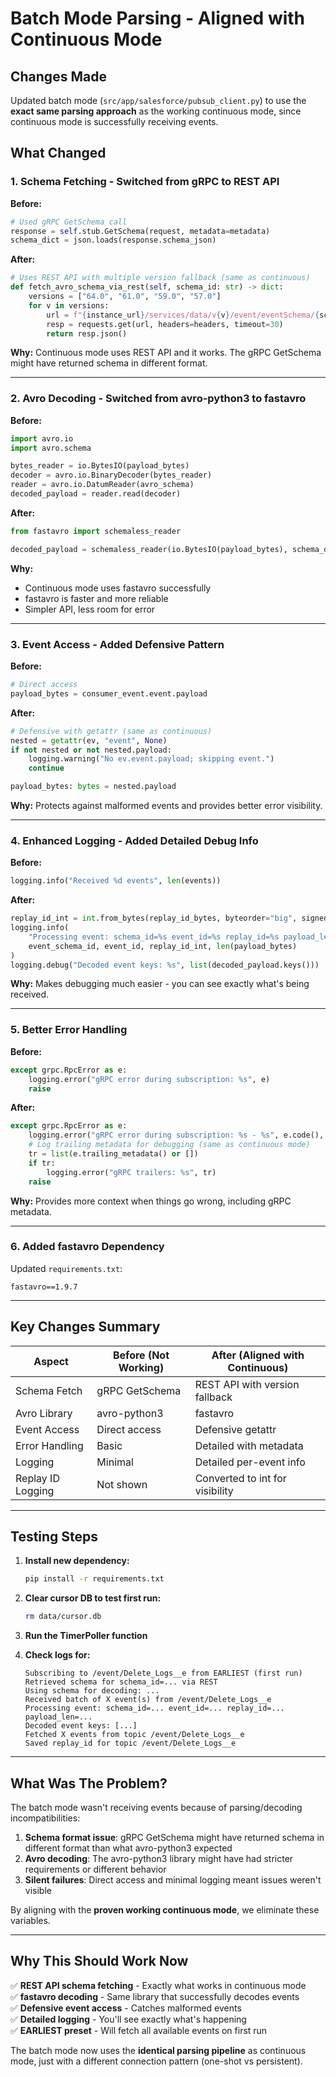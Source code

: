 # Batch Mode Parsing - Aligned with Continuous Mode

## Changes Made

Updated batch mode (`src/app/salesforce/pubsub_client.py`) to use the **exact same parsing approach** as the working continuous mode, since continuous mode is successfully receiving events.

## What Changed

### 1. **Schema Fetching - Switched from gRPC to REST API**

**Before:**
```python
# Used gRPC GetSchema call
response = self.stub.GetSchema(request, metadata=metadata)
schema_dict = json.loads(response.schema_json)
```

**After:**
```python
# Uses REST API with multiple version fallback (same as continuous)
def fetch_avro_schema_via_rest(self, schema_id: str) -> dict:
    versions = ["64.0", "61.0", "59.0", "57.0"]
    for v in versions:
        url = f"{instance_url}/services/data/v{v}/event/eventSchema/{schema_id}?payloadFormat=COMPACT"
        resp = requests.get(url, headers=headers, timeout=30)
        return resp.json()
```

**Why:** Continuous mode uses REST API and it works. The gRPC GetSchema might have returned schema in different format.

---

### 2. **Avro Decoding - Switched from avro-python3 to fastavro**

**Before:**
```python
import avro.io
import avro.schema

bytes_reader = io.BytesIO(payload_bytes)
decoder = avro.io.BinaryDecoder(bytes_reader)
reader = avro.io.DatumReader(avro_schema)
decoded_payload = reader.read(decoder)
```

**After:**
```python
from fastavro import schemaless_reader

decoded_payload = schemaless_reader(io.BytesIO(payload_bytes), schema_dict)
```

**Why:** 
- Continuous mode uses fastavro successfully
- fastavro is faster and more reliable
- Simpler API, less room for error

---

### 3. **Event Access - Added Defensive Pattern**

**Before:**
```python
# Direct access
payload_bytes = consumer_event.event.payload
```

**After:**
```python
# Defensive with getattr (same as continuous)
nested = getattr(ev, "event", None)
if not nested or not nested.payload:
    logging.warning("No ev.event.payload; skipping event.")
    continue

payload_bytes: bytes = nested.payload
```

**Why:** Protects against malformed events and provides better error visibility.

---

### 4. **Enhanced Logging - Added Detailed Debug Info**

**Before:**
```python
logging.info("Received %d events", len(events))
```

**After:**
```python
replay_id_int = int.from_bytes(replay_id_bytes, byteorder="big", signed=False)
logging.info(
    "Processing event: schema_id=%s event_id=%s replay_id=%s payload_len=%d",
    event_schema_id, event_id, replay_id_int, len(payload_bytes)
)
logging.debug("Decoded event keys: %s", list(decoded_payload.keys()))
```

**Why:** Makes debugging much easier - you can see exactly what's being received.

---

### 5. **Better Error Handling**

**Before:**
```python
except grpc.RpcError as e:
    logging.error("gRPC error during subscription: %s", e)
    raise
```

**After:**
```python
except grpc.RpcError as e:
    logging.error("gRPC error during subscription: %s - %s", e.code(), e.details())
    # Log trailing metadata for debugging (same as continuous mode)
    tr = list(e.trailing_metadata() or [])
    if tr:
        logging.error("gRPC trailers: %s", tr)
    raise
```

**Why:** Provides more context when things go wrong, including gRPC metadata.

---

### 6. **Added fastavro Dependency**

Updated `requirements.txt`:
```
fastavro==1.9.7
```

---

## Key Changes Summary

| Aspect | Before (Not Working) | After (Aligned with Continuous) |
|--------|---------------------|--------------------------------|
| Schema Fetch | gRPC GetSchema | REST API with version fallback |
| Avro Library | avro-python3 | fastavro |
| Event Access | Direct access | Defensive getattr |
| Error Handling | Basic | Detailed with metadata |
| Logging | Minimal | Detailed per-event info |
| Replay ID Logging | Not shown | Converted to int for visibility |

---

## Testing Steps

1. **Install new dependency:**
   ```bash
   pip install -r requirements.txt
   ```

2. **Clear cursor DB to test first run:**
   ```bash
   rm data/cursor.db
   ```

3. **Run the TimerPoller function**

4. **Check logs for:**
   ```
   Subscribing to /event/Delete_Logs__e from EARLIEST (first run)
   Retrieved schema for schema_id=... via REST
   Using schema for decoding: ...
   Received batch of X event(s) from /event/Delete_Logs__e
   Processing event: schema_id=... event_id=... replay_id=... payload_len=...
   Decoded event keys: [...]
   Fetched X events from topic /event/Delete_Logs__e
   Saved replay_id for topic /event/Delete_Logs__e
   ```

---

## What Was The Problem?

The batch mode wasn't receiving events because of parsing/decoding incompatibilities:

1. **Schema format issue**: gRPC GetSchema might have returned schema in different format than what avro-python3 expected
2. **Avro decoding**: The avro-python3 library might have had stricter requirements or different behavior
3. **Silent failures**: Direct access and minimal logging meant issues weren't visible

By aligning with the **proven working continuous mode**, we eliminate these variables.

---

## Why This Should Work Now

✅ **REST API schema fetching** - Exactly what works in continuous mode  
✅ **fastavro decoding** - Same library that successfully decodes events  
✅ **Defensive event access** - Catches malformed events  
✅ **Detailed logging** - You'll see exactly what's happening  
✅ **EARLIEST preset** - Will fetch all available events on first run  

The batch mode now uses the **identical parsing pipeline** as continuous mode, just with a different connection pattern (one-shot vs persistent).

